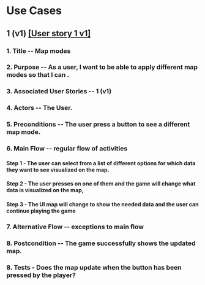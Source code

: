 # Use Cases

## 1 (v1) [[User story 1 v1]](user_stories.md)

### 1. Title -- Map modes

### 2. Purpose -- As a user, I want to be able to apply different map modes so that I can .

### 3. Associated User Stories -- 1 (v1)

### 4. Actors -- The User.

### 5. Preconditions -- The user press a button to see a different map mode.

### 6. Main Flow -- regular flow of activities

#### Step 1 - The user can select from a list of different options for which data they want to see visualized on the map.

#### Step 2 - The user presses on one of them and the game will change what data is visualized on the map,

#### Step 3 - The UI map will change to show the needed data and the user can continue playing the game

### 7. Alternative Flow -- exceptions to main flow

### 8. Postcondition -- The game successfully shows the updated map.

### 8. Tests - Does the map update when the button has been pressed by the player?
